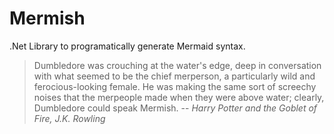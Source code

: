 # Mermish

.Net Library to programatically generate Mermaid syntax.

> Dumbledore was crouching at the water's edge, deep in conversation with what seemed to be the chief merperson, a particularly wild and ferocious-looking female. He was making the same sort of screechy noises that the merpeople made when they were above water; clearly, Dumbledore could speak Mermish. 
> -- <cite>Harry Potter and the Goblet of Fire, J.K. Rowling</cite>
